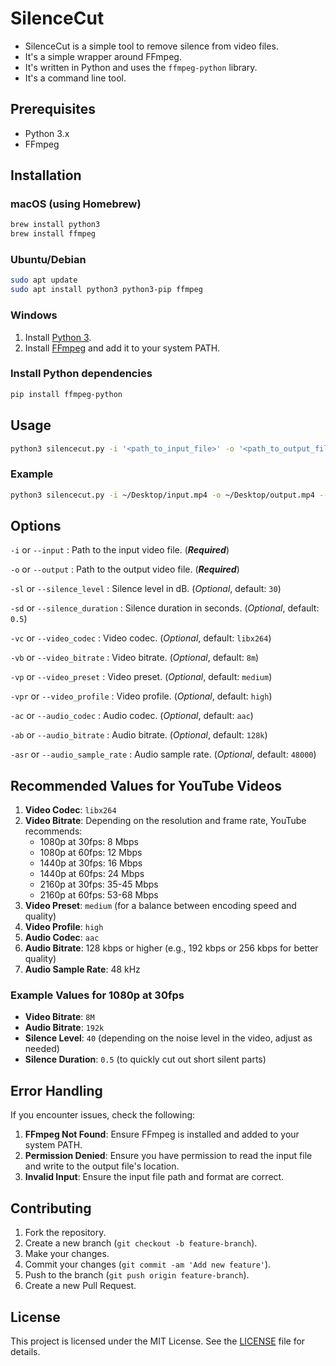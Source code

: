 # SilenceCut

* SilenceCut is a simple tool to remove silence from video files.
* It's a simple wrapper around FFmpeg.
* It's written in Python and uses the `ffmpeg-python` library.
* It's a command line tool.

## Prerequisites

* Python 3.x
* FFmpeg

## Installation

### macOS (using Homebrew)

```bash
brew install python3
brew install ffmpeg
```

### Ubuntu/Debian

```bash
sudo apt update
sudo apt install python3 python3-pip ffmpeg
```

### Windows

1. Install [Python 3](https://www.python.org/downloads/).
2. Install [FFmpeg](https://ffmpeg.org/download.html) and add it to your system PATH.

### Install Python dependencies

```bash
pip install ffmpeg-python
```

## Usage

```bash
python3 silencecut.py -i '<path_to_input_file>' -o '<path_to_output_file>'
```

### Example

```bash
python3 silencecut.py -i ~/Desktop/input.mp4 -o ~/Desktop/output.mp4 --video_codec libx264 --video_bitrate 8M --video_preset medium --video_profile high --audio_codec aac --audio_bitrate 128k --audio_sample_rate 48000 --silence_level 30 --silence_duration 0.5
```

## Options

`-i` or `--input` : Path to the input video file. (***Required***)

`-o` or `--output` : Path to the output video file. (***Required***)

`-sl` or `--silence_level` : Silence level in dB. (*Optional*, default: `30`)

`-sd` or `--silence_duration` : Silence duration in seconds. (*Optional*, default: `0.5`)

`-vc` or `--video_codec` : Video codec. (*Optional*, default: `libx264`)

`-vb` or `--video_bitrate` : Video bitrate. (*Optional*, default: `8m`)

`-vp` or `--video_preset` : Video preset. (*Optional*, default: `medium`)

`-vpr` or `--video_profile` : Video profile. (*Optional*, default: `high`)

`-ac` or `--audio_codec` : Audio codec. (*Optional*, default: `aac`)

`-ab` or `--audio_bitrate` : Audio bitrate. (*Optional*, default: `128k`)

`-asr` or `--audio_sample_rate` : Audio sample rate. (*Optional*, default: `48000`)

## Recommended Values for YouTube Videos

1. **Video Codec**: `libx264`
2. **Video Bitrate**: Depending on the resolution and frame rate, YouTube recommends:
   * 1080p at 30fps: 8 Mbps
   * 1080p at 60fps: 12 Mbps
   * 1440p at 30fps: 16 Mbps
   * 1440p at 60fps: 24 Mbps
   * 2160p at 30fps: 35-45 Mbps
   * 2160p at 60fps: 53-68 Mbps
3. **Video Preset**: `medium` (for a balance between encoding speed and quality)
4. **Video Profile**: `high`
5. **Audio Codec**: `aac`
6. **Audio Bitrate**: 128 kbps or higher (e.g., 192 kbps or 256 kbps for better quality)
7. **Audio Sample Rate**: 48 kHz

### Example Values for 1080p at 30fps

* **Video Bitrate**: `8M`
* **Audio Bitrate**: `192k`
* **Silence Level**: `40` (depending on the noise level in the video, adjust as needed)
* **Silence Duration**: `0.5` (to quickly cut out short silent parts)

## Error Handling

If you encounter issues, check the following:

1. **FFmpeg Not Found**: Ensure FFmpeg is installed and added to your system PATH.
2. **Permission Denied**: Ensure you have permission to read the input file and write to the output file's location.
3. **Invalid Input**: Ensure the input file path and format are correct.

## Contributing

1. Fork the repository.
2. Create a new branch (`git checkout -b feature-branch`).
3. Make your changes.
4. Commit your changes (`git commit -am 'Add new feature'`).
5. Push to the branch (`git push origin feature-branch`).
6. Create a new Pull Request.

## License

This project is licensed under the MIT License. See the [LICENSE](LICENSE) file for details.
